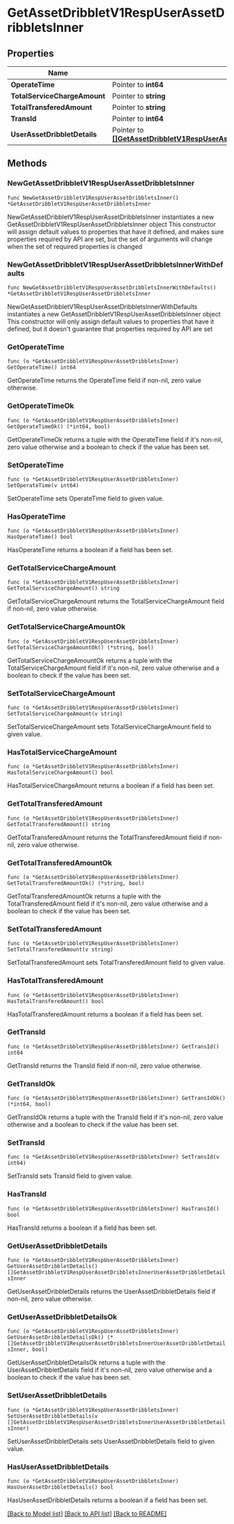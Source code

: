 # GetAssetDribbletV1RespUserAssetDribbletsInner

## Properties

Name | Type | Description | Notes
------------ | ------------- | ------------- | -------------
**OperateTime** | Pointer to **int64** |  | [optional] 
**TotalServiceChargeAmount** | Pointer to **string** |  | [optional] 
**TotalTransferedAmount** | Pointer to **string** |  | [optional] 
**TransId** | Pointer to **int64** |  | [optional] 
**UserAssetDribbletDetails** | Pointer to [**[]GetAssetDribbletV1RespUserAssetDribbletsInnerUserAssetDribbletDetailsInner**](GetAssetDribbletV1RespUserAssetDribbletsInnerUserAssetDribbletDetailsInner.md) |  | [optional] 

## Methods

### NewGetAssetDribbletV1RespUserAssetDribbletsInner

`func NewGetAssetDribbletV1RespUserAssetDribbletsInner() *GetAssetDribbletV1RespUserAssetDribbletsInner`

NewGetAssetDribbletV1RespUserAssetDribbletsInner instantiates a new GetAssetDribbletV1RespUserAssetDribbletsInner object
This constructor will assign default values to properties that have it defined,
and makes sure properties required by API are set, but the set of arguments
will change when the set of required properties is changed

### NewGetAssetDribbletV1RespUserAssetDribbletsInnerWithDefaults

`func NewGetAssetDribbletV1RespUserAssetDribbletsInnerWithDefaults() *GetAssetDribbletV1RespUserAssetDribbletsInner`

NewGetAssetDribbletV1RespUserAssetDribbletsInnerWithDefaults instantiates a new GetAssetDribbletV1RespUserAssetDribbletsInner object
This constructor will only assign default values to properties that have it defined,
but it doesn't guarantee that properties required by API are set

### GetOperateTime

`func (o *GetAssetDribbletV1RespUserAssetDribbletsInner) GetOperateTime() int64`

GetOperateTime returns the OperateTime field if non-nil, zero value otherwise.

### GetOperateTimeOk

`func (o *GetAssetDribbletV1RespUserAssetDribbletsInner) GetOperateTimeOk() (*int64, bool)`

GetOperateTimeOk returns a tuple with the OperateTime field if it's non-nil, zero value otherwise
and a boolean to check if the value has been set.

### SetOperateTime

`func (o *GetAssetDribbletV1RespUserAssetDribbletsInner) SetOperateTime(v int64)`

SetOperateTime sets OperateTime field to given value.

### HasOperateTime

`func (o *GetAssetDribbletV1RespUserAssetDribbletsInner) HasOperateTime() bool`

HasOperateTime returns a boolean if a field has been set.

### GetTotalServiceChargeAmount

`func (o *GetAssetDribbletV1RespUserAssetDribbletsInner) GetTotalServiceChargeAmount() string`

GetTotalServiceChargeAmount returns the TotalServiceChargeAmount field if non-nil, zero value otherwise.

### GetTotalServiceChargeAmountOk

`func (o *GetAssetDribbletV1RespUserAssetDribbletsInner) GetTotalServiceChargeAmountOk() (*string, bool)`

GetTotalServiceChargeAmountOk returns a tuple with the TotalServiceChargeAmount field if it's non-nil, zero value otherwise
and a boolean to check if the value has been set.

### SetTotalServiceChargeAmount

`func (o *GetAssetDribbletV1RespUserAssetDribbletsInner) SetTotalServiceChargeAmount(v string)`

SetTotalServiceChargeAmount sets TotalServiceChargeAmount field to given value.

### HasTotalServiceChargeAmount

`func (o *GetAssetDribbletV1RespUserAssetDribbletsInner) HasTotalServiceChargeAmount() bool`

HasTotalServiceChargeAmount returns a boolean if a field has been set.

### GetTotalTransferedAmount

`func (o *GetAssetDribbletV1RespUserAssetDribbletsInner) GetTotalTransferedAmount() string`

GetTotalTransferedAmount returns the TotalTransferedAmount field if non-nil, zero value otherwise.

### GetTotalTransferedAmountOk

`func (o *GetAssetDribbletV1RespUserAssetDribbletsInner) GetTotalTransferedAmountOk() (*string, bool)`

GetTotalTransferedAmountOk returns a tuple with the TotalTransferedAmount field if it's non-nil, zero value otherwise
and a boolean to check if the value has been set.

### SetTotalTransferedAmount

`func (o *GetAssetDribbletV1RespUserAssetDribbletsInner) SetTotalTransferedAmount(v string)`

SetTotalTransferedAmount sets TotalTransferedAmount field to given value.

### HasTotalTransferedAmount

`func (o *GetAssetDribbletV1RespUserAssetDribbletsInner) HasTotalTransferedAmount() bool`

HasTotalTransferedAmount returns a boolean if a field has been set.

### GetTransId

`func (o *GetAssetDribbletV1RespUserAssetDribbletsInner) GetTransId() int64`

GetTransId returns the TransId field if non-nil, zero value otherwise.

### GetTransIdOk

`func (o *GetAssetDribbletV1RespUserAssetDribbletsInner) GetTransIdOk() (*int64, bool)`

GetTransIdOk returns a tuple with the TransId field if it's non-nil, zero value otherwise
and a boolean to check if the value has been set.

### SetTransId

`func (o *GetAssetDribbletV1RespUserAssetDribbletsInner) SetTransId(v int64)`

SetTransId sets TransId field to given value.

### HasTransId

`func (o *GetAssetDribbletV1RespUserAssetDribbletsInner) HasTransId() bool`

HasTransId returns a boolean if a field has been set.

### GetUserAssetDribbletDetails

`func (o *GetAssetDribbletV1RespUserAssetDribbletsInner) GetUserAssetDribbletDetails() []GetAssetDribbletV1RespUserAssetDribbletsInnerUserAssetDribbletDetailsInner`

GetUserAssetDribbletDetails returns the UserAssetDribbletDetails field if non-nil, zero value otherwise.

### GetUserAssetDribbletDetailsOk

`func (o *GetAssetDribbletV1RespUserAssetDribbletsInner) GetUserAssetDribbletDetailsOk() (*[]GetAssetDribbletV1RespUserAssetDribbletsInnerUserAssetDribbletDetailsInner, bool)`

GetUserAssetDribbletDetailsOk returns a tuple with the UserAssetDribbletDetails field if it's non-nil, zero value otherwise
and a boolean to check if the value has been set.

### SetUserAssetDribbletDetails

`func (o *GetAssetDribbletV1RespUserAssetDribbletsInner) SetUserAssetDribbletDetails(v []GetAssetDribbletV1RespUserAssetDribbletsInnerUserAssetDribbletDetailsInner)`

SetUserAssetDribbletDetails sets UserAssetDribbletDetails field to given value.

### HasUserAssetDribbletDetails

`func (o *GetAssetDribbletV1RespUserAssetDribbletsInner) HasUserAssetDribbletDetails() bool`

HasUserAssetDribbletDetails returns a boolean if a field has been set.


[[Back to Model list]](../README.md#documentation-for-models) [[Back to API list]](../README.md#documentation-for-api-endpoints) [[Back to README]](../README.md)


